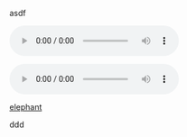 asdf

<audio controls="controls">
  <source type="audio/wav" src="generated_samples/123.wav"></source>
  <source type="audio/ogg" src="filename.ogg"></source>
  <p>Your browser does not support the audio element.</p>
</audio>

<audio src="generated_samples/123.wav" controls preload></audio>

<a href="generated_samples/123.wav">elephant</a>

ddd
